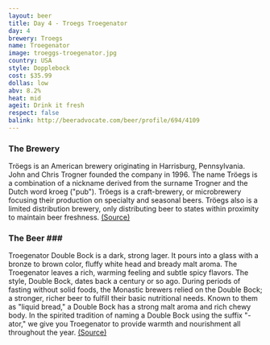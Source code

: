 ```yaml
---
layout: beer
title: Day 4 - Troegs Troegenator
day: 4
brewery: Troegs
name: Troegenator
image: troeggs-troegenator.jpg
country: USA
style: Dopplebock
cost: $35.99
dollas: low
abv: 8.2%
heat: mid
ageit: Drink it fresh
respect: false
balink: http://beeradvocate.com/beer/profile/694/4109
---
```

### The Brewery ###

Tröegs is an American brewery originating in Harrisburg, Pennsylvania. John and Chris Trogner founded the company in 1996. The name Tröegs is a combination of a nickname derived from the surname Trogner and the Dutch word kroeg ("pub"). Tröegs is a craft-brewery, or microbrewery focusing their production on specialty and seasonal beers. Tröegs also is a limited distribution brewery, only distributing beer to states within proximity to maintain beer freshness. [(Source)](http://en.wikipedia.org/wiki/Tr%C3%B6egs_Brewing_Company)

### The Beer ### ###

Troegenator Double Bock is a dark, strong lager.  It pours into a glass with a bronze to brown color, fluffy white head and bready malt aroma. The Troegenator leaves a rich, warming feeling and subtle spicy flavors. The style, Double Bock, dates back a century or so ago. During periods of fasting without solid foods, the Monastic brewers relied on the Double Bock; a stronger, richer beer to fulfill their basic nutritional needs. Known to them as "liquid bread," a Double Bock has a strong malt aroma and rich chewy body. In the spirited tradition of naming a Double Bock using the suffix "-ator," we give you Troegenator to provide warmth and nourishment all throughout the year. [(Source)](http://www.troegs.com/our_brews/troegenator_double_bock.aspx)